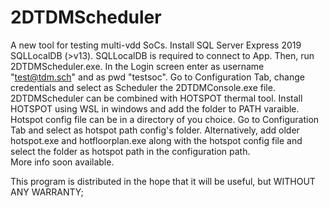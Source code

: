 # 2DTDMScheduler
A new tool for testing multi-vdd SoCs.
Install SQL Server Express 2019 SQLLocalDB (>v13).
SQLLocalDB is required to connect to App.
Then, run 2DTDMScheduler.exe. In the Login screen enter as username "test@tdm.sch" and as pwd "testsoc". 
Go to Configuration Tab, change credentials and select as Scheduler the 2DTDMConsole.exe file.
2DTDMScheduler can be combined with HOTSPOT thermal tool. Install HOTSPOT using WSL in windows and add the folder to PATH varaible.
Hotspot config file can be in a directory of you choice. Go to Configuration Tab and select as hotspot path config's folder.
Alternatively, add older hotspot.exe and hotfloorplan.exe along with the hotspot config file and select the folder as hotspot path in the configuration path.    
More info soon available.

This program is distributed in the hope that it will be useful,
but WITHOUT ANY WARRANTY;
